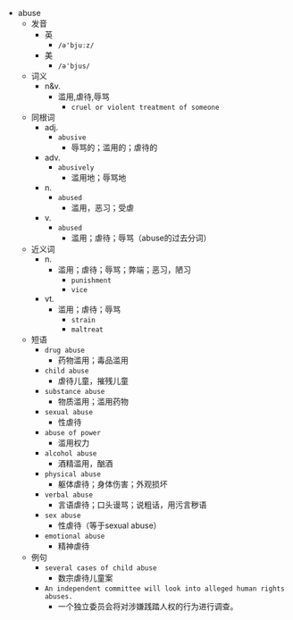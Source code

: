 - abuse
  - 发音
    - 英
      - `/ə'bjuːz/`
    - 美
      - `/ə'bjus/`
  - 词义
    - n&v.
      - 滥用,虐待,辱骂
        - `cruel or violent treatment of someone`
  - 同根词
    - adj.
      - `abusive`
        - 辱骂的；滥用的；虐待的
    - adv.
      - `abusively`
        - 滥用地；辱骂地
    - n.
      - `abused`
        - 滥用，恶习；受虐
    - v.
      - `abused`
        - 滥用；虐待；辱骂（abuse的过去分词）
  - 近义词
    - n.
      - 滥用；虐待；辱骂；弊端；恶习，陋习
        - `punishment`
        - `vice`
    - vt.
      - 滥用；虐待；辱骂
        - `strain`
        - `maltreat`
  - 短语
    - `drug abuse`
      - 药物滥用；毒品滥用 
    - `child abuse`
      - 虐待儿童，摧残儿童 
    - `substance abuse`
      - 物质滥用；滥用药物 
    - `sexual abuse`
      - 性虐待 
    - `abuse of power`
      - 滥用权力 
    - `alcohol abuse`
      - 酒精滥用，酗酒 
    - `physical abuse`
      - 躯体虐待；身体伤害；外观损坏 
    - `verbal abuse`
      - 言语虐待；口头谩骂；说粗话，用污言秽语 
    - `sex abuse`
      - 性虐待（等于sexual abuse） 
    - `emotional abuse`
      - 精神虐待 
  - 例句
    - `several cases of child abuse`
      - 数宗虐待儿童案
    - `An independent committee will look into alleged human rights abuses.`
      - 一个独立委员会将对涉嫌践踏人权的行为进行调查。

